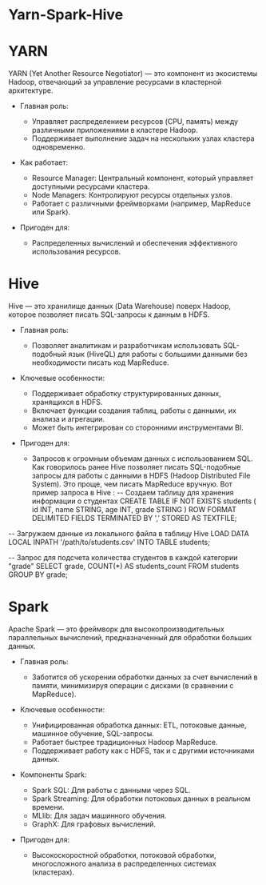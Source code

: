 # Yarn-Spark-Hive
# YARN  
YARN (Yet Another Resource Negotiator) — это компонент из экосистемы Hadoop, отвечающий за управление ресурсами в кластерной архитектуре.  

- Главная роль:
  - Управляет распределением ресурсов (CPU, память) между различными приложениями в кластере Hadoop.
  - Поддерживает выполнение задач на нескольких узлах кластера одновременно.
  
- Как работает:
  - Resource Manager: Центральный компонент, который управляет доступными ресурсами кластера.
  - Node Managers: Контролируют ресурсы отдельных узлов.
  - Работает с различными фреймворками (например, MapReduce или Spark).
  
- Пригоден для:  
  - Распределенных вычислений и обеспечения эффективного использования ресурсов.
# Hive  
Hive — это хранилище данных (Data Warehouse) поверх Hadoop, которое позволяет писать SQL-запросы к данным в HDFS.  

- Главная роль:  
  - Позволяет аналитикам и разработчикам использовать SQL-подобный язык (HiveQL) для работы с большими данными без необходимости писать код MapReduce.
  
- Ключевые особенности:
  - Поддерживает обработку структурированных данных, хранящихся в HDFS.
  - Включает функции создания таблиц, работы с данными, их анализа и агрегации.
  - Может быть интегрирован со сторонними инструментами BI.
- Пригоден для:  
  - Запросов к огромным объемам данных с использованием SQL.
Как говорилось ранее Hive позволяет писать SQL-подобные запросы для работы с данными в HDFS (Hadoop Distributed File System). Это проще, чем писать MapReduce вручную. Вот пример запроса в Hive :
-- Создаем таблицу для хранения информации о студентах
CREATE TABLE IF NOT EXISTS students (
    id INT,
    name STRING,
    age INT,
    grade STRING
)
ROW FORMAT DELIMITED
FIELDS TERMINATED BY ','
STORED AS TEXTFILE;

-- Загружаем данные из локального файла в таблицу Hive
LOAD DATA LOCAL INPATH '/path/to/students.csv' INTO TABLE students;

-- Запрос для подсчета количества студентов в каждой категории "grade"
SELECT grade, COUNT(*) AS students_count
FROM students
GROUP BY grade;

# Spark  
Apache Spark — это фреймворк для высокопроизводительных параллельных вычислений, предназначенный для обработки больших данных.

- Главная роль:  
  - Заботится об ускорении обработки данных за счет вычислений в памяти, минимизируя операции с дисками (в сравнении с MapReduce).

- Ключевые особенности:
  - Унифицированная обработка данных: ETL, потоковые данные, машинное обучение, SQL-запросы.
  - Работает быстрее традиционных Hadoop MapReduce.
  - Поддерживает работу как с HDFS, так и с другими источниками данных.
  
- Компоненты Spark:
  - Spark SQL: Для работы с данными через SQL.
  - Spark Streaming: Для обработки потоковых данных в реальном времени.
  - MLlib: Для задач машинного обучения.
  - GraphX: Для графовых вычислений.
- Пригоден для:  
  - Высокоскоростной обработки, потоковой обработки, многосложного анализа в распределенных системах (кластерах).
